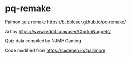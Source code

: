 # pq-remake
Paimon quiz remake  https://bubbleser.github.io/pq-remake/

Art by https://www.reddit.com/user/ChmknNuggets/

Quiz data compiled by NJMH Gaming 

Code modified from https://codepen.io/tgallimore 
